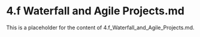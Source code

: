 # 4.f Waterfall and Agile Projects.md

This is a placeholder for the content of 4.f_Waterfall_and_Agile_Projects.md.